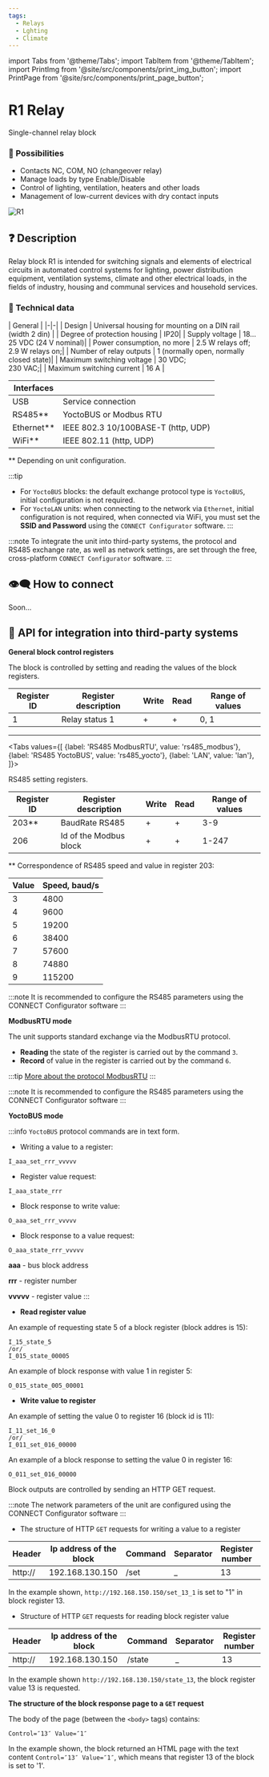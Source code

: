```yaml
---
tags:
  - Relays
  - Lghting
  - Climate
---
```


import Tabs from '@theme/Tabs';
import TabItem from '@theme/TabItem';
import PrintImg from '@site/src/components/print_img_button';
import PrintPage from '@site/src/components/print_page_button';

# R1 Relay

Single-channel relay block

<PrintPage> </PrintPage>

### 💎 Possibilities
- Contacts NC, COM, NO (changeover relay)
- Manage loads by type Enable/Disable
- Control of lighting, ventilation, heaters and other loads
- Management of low-current devices with dry contact inputs

![R1](/img/blocks_photo/R1_L.jpg)

## ❓ Description
Relay block R1 is intended for switching signals and elements of electrical circuits in automated control systems for lighting, power distribution equipment, ventilation systems, climate and other electrical loads, in the fields of industry, housing and communal services and household services.

### 🔧 Technical data
| General |
|-|-|
| Design | Universal housing for mounting on a DIN rail (width 2 din) |
| Degree of protection housing | IP20|
| Supply voltage | 18…25 VDC (24 V nominal)|
| Power consumption, no more | 2.5 W relays off; <br/> 2.9 W relays on;|
| Number of relay outputs | 1 (normally open, normally closed state)|
| Maximum switching voltage | 30 VDC; <br/> 230 VAC;|
| Maximum switching current | 16 A |

| Interfaces | |
|-|-|
|USB | Service connection|
|RS485** | YoctoBUS or Modbus RTU |
|Ethernet**| IEEE 802.3 10/100BASE-T (http, UDP)|
|WiFi**| IEEE 802.11 (http, UDP) |
** Depending on unit configuration.

:::tip
- For `YoctoBUS` blocks: the default exchange protocol type is `YoctoBUS`, initial configuration is not required.
- For `YoctoLAN` units: when connecting to the network via `Ethernet`, initial configuration is not required, when connected via WiFi, you must set the **SSID and Password** using the `CONNECT Configurator` software.
:::

:::note
To integrate the unit into third-party systems, the protocol and RS485 exchange rate, as well as network settings, are set through the free, cross-platform `CONNECT Configurator` software.
:::

## 👁‍🗨 How to connect

Soon...

## 🔌 API for integration into third-party systems

**General block control registers**

The block is controlled by setting and reading the values of the block registers.

| Register ID | Register description | Write | Read | Range of values |
|-|-|-|-|-|
| 1 | Relay status 1 | + | + | 0, 1 |

---

<Tabs
  values={[
    {label: 'RS485 ModbusRTU', value: 'rs485_modbus'},
    {label: 'RS485 YoctoBUS', value: 'rs485_yocto'},
    {label: 'LAN', value: 'lan'},
  ]}>

<TabItem value="rs485_modbus">

RS485 setting registers.

| Register ID | Register description | Write | Read | Range of values |
|-|-|-|-|-|
| 203** | BaudRate RS485 | + | + | 3-9 |
| 206 | Id of the Modbus block | + | + | 1-247 |

** Correspondence of RS485 speed and value in register 203:

| Value | Speed, baud/s |
|-|-|
|3| 4800|
|4| 9600|
|5| 19200|
|6| 38400|
|7| 57600|
|8| 74880|
|9| 115200|

:::note
It is recommended to configure the RS485 parameters using the CONNECT Configurator software
:::

**ModbusRTU mode**

The unit supports standard exchange via the ModbusRTU protocol.

- **Reading** the state of the register is carried out by the command `3`.
- **Record** of value in the register is carried out by the command `6`.

:::tip
[More about the protocol ModbusRTU](https://wikipedia.org/wiki/Modbus)
:::

</TabItem>

<TabItem value="rs485_yocto">

:::note
It is recommended to configure the RS485 parameters using the CONNECT Configurator software
:::

**YoctoBUS mode**

:::info
`YoctoBUS` protocol commands are in text form.

- Writing a value to a register:
```
I_aaa_set_rrr_vvvvv
``` 
- Register value request:
```
I_aaa_state_rrr
```
- Block response to write value:
```
O_aaa_set_rrr_vvvvv
```
- Block response to a value request:
```
O_aaa_state_rrr_vvvvv
``` 

**aaa** - bus block address

**rrr** - register number

**vvvvv** - register value
:::

- **Read register value**

An example of requesting state 5 of a block register (block addres is 15):

```
I_15_state_5
/or/
I_015_state_00005
```

An example of block response with value 1 in register 5:
```
O_015_state_005_00001
```

- **Write value to register**

An example of setting the value 0 to register 16 (block id is 11):
```
I_11_set_16_0
/or/
I_011_set_016_00000
```

An example of a block response to setting the value 0 in register 16:
```
O_011_set_016_00000
```


</TabItem>
  
<TabItem value="lan">
    
Block outputs are controlled by sending an HTTP GET request.

:::note
The network parameters of the unit are configured using the CONNECT Configurator software
:::

- The structure of HTTP `GET` requests for writing a value to a register

|Header |Ip address of the block| Command | Separator |Register number | Separator | Value|
|-|-|-|-|-|-|-|
|http:// |192.168.130.150| /set| _ |13| _| 1|
In the example shown, `http://192.168.150.150/set_13_1` is set to "1" in block register 13.

- Structure of HTTP `GET` requests for reading block register value

|Header |Ip address of the block| Command | Separator |Register number |
|-|-|-|-|-|
|http:// |192.168.130.150| /state |_ |13|
In the example shown `http://192.168.130.150/state_13`, the block register value 13 is requested.

**The structure of the block response page to a `GET` request**

The body of the page (between the `<body>` tags) contains:
```
Control=″13″ Value=″1″
```
In the example shown, the block returned an HTML page with the text content `Control=″13″ Value=″1″`, which means that register 13 of the block is set to '1'.

</TabItem>
</Tabs>

<PrintPage> </PrintPage>
